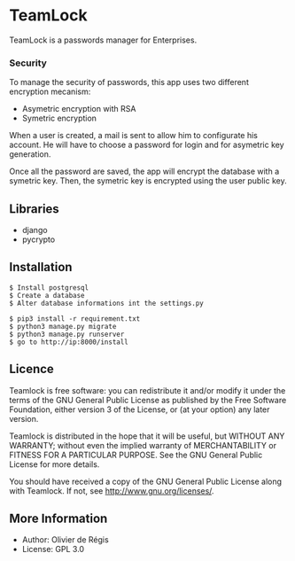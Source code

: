 TeamLock
===================================

TeamLock is a passwords manager for Enterprises. 

### Security

To manage the security of passwords, this app uses two different encryption mecanism:
- Asymetric encryption with RSA
- Symetric encryption

When a user is created, a mail is sent to allow him to configurate his account. He will have to choose a password for login and for asymetric key generation.

Once all the password are saved, the app will encrypt the database with a symetric key.
Then, the symetric key is encrypted using the user public key.

## Libraries

- django
- pycrypto

## Installation

    $ Install postgresql
    $ Create a database
    $ Alter database informations int the settings.py 

    $ pip3 install -r requirement.txt
    $ python3 manage.py migrate
    $ python3 manage.py runserver
    $ go to http://ip:8000/install

## Licence

Teamlock is free software: you can redistribute it and/or modify
it under the terms of the GNU General Public License as published by
the Free Software Foundation, either version 3 of the License, or
(at your option) any later version.

Teamlock is distributed in the hope that it will be useful,
but WITHOUT ANY WARRANTY; without even the implied warranty of
MERCHANTABILITY or FITNESS FOR A PARTICULAR PURPOSE.  See the
GNU General Public License for more details.

You should have received a copy of the GNU General Public License
along with Teamlock.  If not, see <http://www.gnu.org/licenses/>.

## More Information

- Author: Olivier de Régis
- License: GPL 3.0
